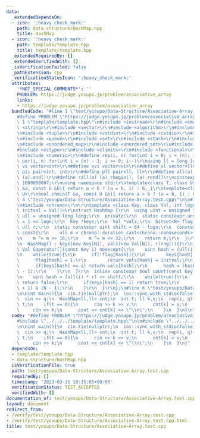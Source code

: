 ```yaml
---
data:
  _extendedDependsOn:
  - icon: ':heavy_check_mark:'
    path: data-structure/HashMap.hpp
    title: HashMap
  - icon: ':heavy_check_mark:'
    path: template/template.hpp
    title: template/template.hpp
  _extendedRequiredBy: []
  _extendedVerifiedWith: []
  _isVerificationFailed: false
  _pathExtension: cpp
  _verificationStatusIcon: ':heavy_check_mark:'
  attributes:
    '*NOT_SPECIAL_COMMENTS*': ''
    PROBLEM: https://judge.yosupo.jp/problem/associative_array
    links:
    - https://judge.yosupo.jp/problem/associative_array
  bundledCode: "#line 1 \"test/yosupo/Data-Structure/Associative-Array.test.cpp\"\n\
    #define PROBLEM \"https://judge.yosupo.jp/problem/associative_array\"\n\n#line\
    \ 1 \"template/template.hpp\"\n#include <iostream>\r\n#include <cmath>\r\n#include\
    \ <string>\r\n#include <vector>\r\n#include <algorithm>\r\n#include <utility>\r\
    \n#include <tuple>\r\n#include <cstdint>\r\n#include <cstdio>\r\n#include <map>\r\
    \n#include <queue>\r\n#include <set>\r\n#include <stack>\r\n#include <deque>\r\
    \n#include <unordered_map>\r\n#include <unordered_set>\r\n#include <bitset>\r\n\
    #include <cctype>\r\n#include <climits>\r\n#include <functional>\r\n#include <cassert>\r\
    \n#include <numeric>\r\n#define rep(i, n) for(int i = 0; i < (n); i++)\r\n#define\
    \ per(i, n) for(int i = (n) - 1; i >= 0; i--)\r\nusing ll = long long;\r\n#define\
    \ vi vector<int>\r\n#define vvi vector<vi>\r\n#define vl vector<ll>\r\n#define\
    \ pii pair<int, int>\r\n#define pll pair<ll, ll>\r\n#define all(a) (a).begin(),\
    \ (a).end()\r\n#define rall(a) (a).rbegin(), (a).rend()\r\nconstexpr int mod =\
    \ 1000000007;\r\nusing namespace std;\r\ntemplate<class T, class U>\r\nbool chmax(T\
    \ &a, const U &b){ return a < b ? (a = b, 1) : 0; }\r\ntemplate<class T, class\
    \ U>\r\nbool chmin(T &a, const U &b){ return a > b ? (a = b, 1) : 0; }\n#line\
    \ 4 \"test/yosupo/Data-Structure/Associative-Array.test.cpp\"\n\n#line 1 \"data-structure/HashMap.hpp\"\
    \n#include <chrono>\r\n\r\ntemplate <class Key, class Val, int logn = 20, Val\
    \ initval = Val()>\r\nstruct HashMap {\r\n  using uint = unsigned int;\r\n  using\
    \ ull = unsigned long long;\r\n  private:\r\n  static constexpr unsigned int N\
    \ = 1 << logn;\r\n  Key *keys;\r\n  Val *vals;\r\n  bitset<N> flag;\r\n  const\
    \ ull r;\r\n  static constexpr uint shift = 64 - logn;\r\n  constexpr ull rng()\
    \ const{\r\n    ull m = chrono::duration_cast<chrono::nanoseconds>(chrono::high_resolution_clock::now().time_since_epoch()).count();\r\
    \n    m ^= m >> 16;\r\n    m ^= m << 32;\r\n    return m;\r\n  }\r\n  public:\r\
    \n  HashMap() : keys(new Key[N]), vals(new Val[N]), r(rng()){}\r\n  inline constexpr\
    \ Val &operator[](const Key i) noexcept{\r\n    uint hash = (ull(i) * r) >> shift;\r\
    \n    while(true){\r\n      if(!flag[hash]){\r\n        keys[hash] = i;\r\n  \
    \      flag[hash] = 1;\r\n        return vals[hash] = initval;\r\n      }\r\n\
    \      if(keys[hash] == i) return vals[hash];\r\n      hash = (hash + 1) & (N\
    \ - 1);\r\n    }\r\n  }\r\n  inline constexpr bool count(const Key i) const noexcept{\r\
    \n    uint hash = (ull(i) * r) >> shift;\r\n    while(true){\r\n      if(!flag[hash])\
    \ return false;\r\n      if(keys[hash] == i) return true;\r\n      hash = (hash\
    \ + 1) & (N - 1);\r\n    }\r\n  }\r\n};\n#line 6 \"test/yosupo/Data-Structure/Associative-Array.test.cpp\"\
    \n\nint main(){\n  cin.tie(nullptr);\n  ios::sync_with_stdio(false);\n  int q;\n\
    \  cin >> q;\n  HashMap<ll,ll> cnt;\n  int t; ll k,v;\n  rep(i, q){\n    cin >>\
    \ t;\n    if(t == 0){\n      cin >> k >> v;\n      cnt[k] = v;\n    }else{\n \
    \     cin >> k;\n      cout << cnt[k] << \"\\n\";\n    }\n  }\n}\n"
  code: "#define PROBLEM \"https://judge.yosupo.jp/problem/associative_array\"\n\n\
    #include \"../../../template/template.hpp\"\n\n#include \"../../../data-structure/HashMap.hpp\"\
    \n\nint main(){\n  cin.tie(nullptr);\n  ios::sync_with_stdio(false);\n  int q;\n\
    \  cin >> q;\n  HashMap<ll,ll> cnt;\n  int t; ll k,v;\n  rep(i, q){\n    cin >>\
    \ t;\n    if(t == 0){\n      cin >> k >> v;\n      cnt[k] = v;\n    }else{\n \
    \     cin >> k;\n      cout << cnt[k] << \"\\n\";\n    }\n  }\n}"
  dependsOn:
  - template/template.hpp
  - data-structure/HashMap.hpp
  isVerificationFile: true
  path: test/yosupo/Data-Structure/Associative-Array.test.cpp
  requiredBy: []
  timestamp: '2023-03-31 19:15:05+09:00'
  verificationStatus: TEST_ACCEPTED
  verifiedWith: []
documentation_of: test/yosupo/Data-Structure/Associative-Array.test.cpp
layout: document
redirect_from:
- /verify/test/yosupo/Data-Structure/Associative-Array.test.cpp
- /verify/test/yosupo/Data-Structure/Associative-Array.test.cpp.html
title: test/yosupo/Data-Structure/Associative-Array.test.cpp
---
```

